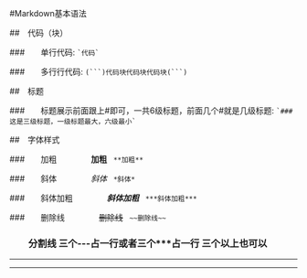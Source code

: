 #Markdown基本语法

##&emsp;代码（块）
        
###&emsp;&emsp;单行代码:  ``` `代码` ```

###&emsp;&emsp;多行行代码:  ` (```)代码块代码块代码块(```) `


##&emsp;标题

###&emsp;&emsp;标题展示前面跟上#即可，一共6级标题，前面几个#就是几级标题:  ``` `###这是三级标题，一级标题最大，六级最小` ```


##&emsp;字体样式

###&emsp;&emsp;加粗
&emsp;&emsp;&emsp;&emsp;**加粗**  `  **加粗** `

###&emsp;&emsp;斜体
&emsp;&emsp;&emsp;&emsp;*斜体*  `  *斜体* `

###&emsp;&emsp;斜体加粗
&emsp;&emsp;&emsp;&emsp;***斜体加粗***  `  ***斜体加粗*** `

###&emsp;&emsp;删除线
&emsp;&emsp;&emsp;&emsp;~~删除线~~  `  ~~删除线~~ `

### &emsp;&emsp;分割线 三个---占一行或者三个***占一行 三个以上也可以
---  
***
